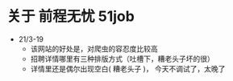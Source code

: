 # 关于  	前程无忧 51job 
- 21/3-19
    - 该网站的好处是，对爬虫的容忍度比较高
    - 招聘详情哪里有三种排版方式（吐槽下，糟老头子坏的很）
    - 详情里还是偶尔出现空白( 糟老头子 )， 今天不调试了，太晚了
